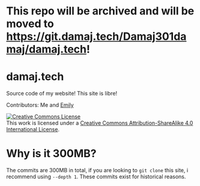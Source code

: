 # This repo will be archived and will be moved to https://git.damaj.tech/Damaj301damaj/damaj.tech!

# damaj.tech

Source code of my website! 
This site is libre!

Contributors: Me and [Emily](https://git.donut.gq/emilyd)

<a rel="license" href="http://creativecommons.org/licenses/by-sa/4.0/"><img alt="Creative Commons License" style="border-width:0" src="https://i.creativecommons.org/l/by-sa/4.0/88x31.png" /></a><br />This work is licensed under a <a rel="license" href="http://creativecommons.org/licenses/by-sa/4.0/">Creative Commons Attribution-ShareAlike 4.0 International License</a>.

# Why is it 300MB?
The commits are 300MB in total, if you are looking to `git clone` this site, i recommend using `--depth 1`. 
These commits exist for historical reasons.


